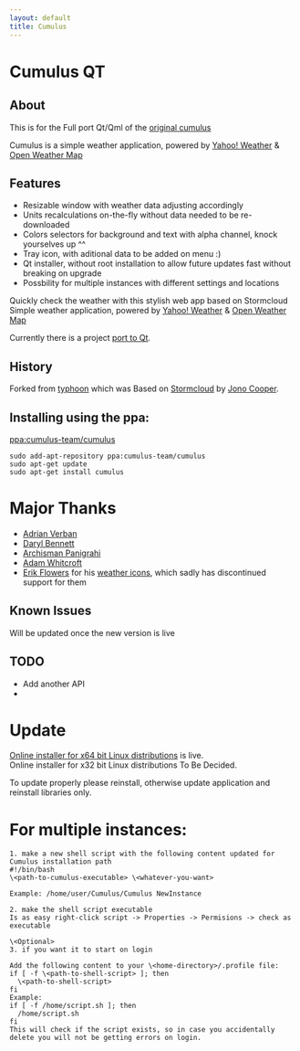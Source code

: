 ```yaml
---
layout: default
title: Cumulus
---
```


# Cumulus QT
## About
This is for the Full port Qt/Qml of the [original cumulus](legacy_cumulus.md)

Cumulus is a simple weather application, powered by [Yahoo! Weather](http://weather.yahoo.com) & [Open Weather Map](http://openweathermap.org/)

## Features
- Resizable window with weather data adjusting accordingly
- Units recalculations on-the-fly without data needed to be re-downloaded
- Colors selectors for background and text with alpha channel, knock yourselves up ^^
- Tray icon, with aditional data to be added on menu :)
- Qt installer, without root installation to allow future updates fast without breaking on upgrade
- Possbility for multiple instances with different settings and locations

Quickly check the weather with this stylish web app based on Stormcloud
Simple weather application, powered by [Yahoo! Weather](http://weather.yahoo.com) & [Open Weather Map](http://openweathermap.org/)  

Currently there is a project [port to Qt](https://github.com/vadrian89/cumulus-qt).

## History
Forked from [typhoon](https://github.com/apandada1/typhoon) which was
Based on [Stormcloud](https://github.com/consindo/stormcloud/) by [Jono Cooper](https://twitter.com/consindo).

## Installing using the ppa:   

[ppa:cumulus-team/cumulus](https://launchpad.net/~cumulus-team/+archive/ubuntu/cumulus)

```
sudo add-apt-repository ppa:cumulus-team/cumulus  
sudo apt-get update  
sudo apt-get install cumulus
```

# Major Thanks
- [Adrian Verban](https://github.com/vadrian89)
- [Daryl Bennett](https://github.com/kd8bny)
- [Archisman Panigrahi](https://github.com/apandada1)
- [Adam Whitcroft](https://twitter.com/AdamWhitcroft)
- [Erik Flowers](https://github.com/erikflowers) for his [weather icons](https://github.com/erikflowers/weather-icons),
which sadly has discontinued support for them

## Known Issues

Will be updated once the new version is live

## TODO
- Add another API
- 
# Update

[Online installer for x64 bit Linux distributions](https://github.com/vadrian89/cumulus-qt/releases/tag/2.0.1a) is live.  
Online installer for x32 bit Linux distributions To Be Decided.

To update properly please reinstall, otherwise update application and reinstall libraries only.


# For multiple instances:
```
1. make a new shell script with the following content updated for Cumulus installation path  
#!/bin/bash  
\<path-to-cumulus-executable> \<whatever-you-want>  

Example: /home/user/Cumulus/Cumulus NewInstance

2. make the shell script executable  
Is as easy right-click script -> Properties -> Permisions -> check as executable  

\<Optional>  
3. if you want it to start on login  

Add the following content to your \<home-directory>/.profile file:  
if [ -f \<path-to-shell-script> ]; then  
  \<path-to-shell-script>  
fi  
Example:  
if [ -f /home/script.sh ]; then  
  /home/script.sh  
fi  
This will check if the script exists, so in case you accidentally delete you will not be getting errors on login.
```